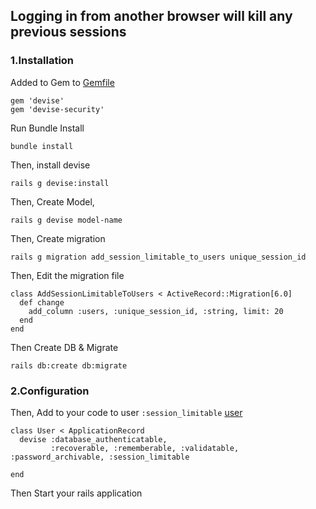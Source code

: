 ## Logging in from another browser will kill any previous sessions


### 1.Installation 
Added to Gem to [Gemfile](Gemfile)
```
gem 'devise'
gem 'devise-security'
```

Run Bundle Install
```
bundle install
```


Then, install devise
```
rails g devise:install
```

Then, Create Model,
```
rails g devise model-name
```

Then, Create migration
```
rails g migration add_session_limitable_to_users unique_session_id
```

Then, Edit the migration file
```
class AddSessionLimitableToUsers < ActiveRecord::Migration[6.0]
  def change
    add_column :users, :unique_session_id, :string, limit: 20
  end
end
```

Then Create DB & Migrate
```
rails db:create db:migrate
```

### 2.Configuration
Then, Add to your code to user ```:session_limitable``` [user](user.rb)
```
class User < ApplicationRecord
  devise :database_authenticatable,
         :recoverable, :rememberable, :validatable, :password_archivable, :session_limitable

end

```

Then Start your rails application




